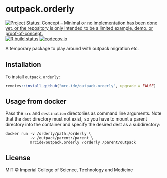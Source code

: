 # outpack.orderly

<!-- badges: start -->
[![Project Status: Concept – Minimal or no implementation has been done yet, or the repository is only intended to be a limited example, demo, or proof-of-concept.](https://www.repostatus.org/badges/latest/concept.svg)](https://www.repostatus.org/#concept)
[![R build status](https://github.com/mrc-ide/outpack.orderly/workflows/R-CMD-check/badge.svg)](https://github.com/mrc-ide/outpack.orderly/actions)
[![codecov.io](https://codecov.io/github/mrc-ide/outpack.orderly/coverage.svg?branch=main)](https://codecov.io/github/mrc-ide/outpack.orderly?branch=main)
<!-- badges: end -->

A temporary package to play around with outpack migration etc.

## Installation

To install `outpack.orderly`:

```r
remotes::install_github("mrc-ide/outpack.orderly", upgrade = FALSE)
```

## Usage from docker

Pass the `src` and `destination` directories as command line arguments.
Note that the `dest` directory must not exist, so you have to mount a parent directory 
into the container and specify the desired dest as a subdirectory:
```
docker run -v /orderly/path:/orderly \
           -v /outpack/parent:/parent \
           mrcide/outpack.orderly /orderly /parent/outpack
```


## License

MIT © Imperial College of Science, Technology and Medicine
